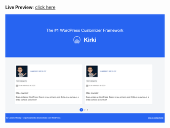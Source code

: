 **Live Preview**: [click here](https://how-to-use-kirki.000webhostapp.com)


<p align="center"><img src="https://raw.githubusercontent.com/liandro-wesley/how-to-use-kirki/master/template.png" /> </p>
